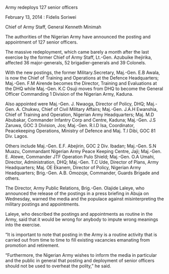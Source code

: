 Army redeploys 127 senior officers

February 13, 2014 : Fidelis Soriwei

Chief of Army Staff, General Kenneth Minimah

The authorities of the Nigerian Army have announced the posting and appointment of 127 senior officers.

The massive redeployment, which came barely a month after the last exercise by the former Chief of Army Staff, Lt.-Gen. Azubuike Ihejirika, affected 36 major-generals, 52 brigadier-generals and 39 Colonels.

With the new postings, the former Military.Secretary, Maj.-Gen. E.B Awala, is now the Chief of Training and Operations at the Defence Headquarters; Maj.-Gen. F.M Airende becomes the Director, Training and Evaluations at the DHQ while Maj.-Gen. K.C Osuji moves from DHQ to become the General Officer Commanding 1 Division of the Nigerian Army, Kaduna.

Also appointed were Maj.-Gen. J. Nwaoga, Director of Policy, DHQ; Maj.-Gen. A. Chukwu, Chief of Civil Military Affairs; Maj.-Gen. J.A.H Ewanshia, Chief of Training and Operation, Nigerian Army Headquarters; Maj. M.D Abubakar, Commander Infantry Corp and Centre, Kaduna; Maj.-Gen. J.S Zaruwa, GOC 3 Division, Jos; Maj.-Gen. R.I.D Isa, Coordinator, Peacekeeping Operations, Ministry of Defence and Maj. T.I Dibi, GOC 81 Div. Lagos.

Others include Maj.-Gen. E.F. Abejirin, GOC 2 Div. Ibadan; Maj.-Gen. S.N Muazu, Commandant Nigerian Army Peace Keeping Centre, Jaji; Maj.-Gen. E. Atewe, Commander JTF Operation Pulo Shield; Maj.-Gen. O.A Umahi, Director, Administration, DHQ; Maj.-Gen. T.C Ude, Director of Plans, Army Headquarters; Maj. OE Ekanem, Director of Policy, Nigerian Army Headquarters; Brig.-Gen. A.B. Omozoje, Commander, Guards Brigade and others.

The Director, Army Public Relations, Brig.-Gen. Olajide Laleye, who announced the release of the postings in a press briefing in Abuja on Wednesday, warned the media and the populace against misinterpreting the military postings and appointments.

Laleye, who described the postings and appointments as routine in the Army, said that it would be wrong for anybody to impute wrong meanings into the exercise.

“It is important to note that posting in the Army is a routine activity that is carried out from time to time to fill existing vacancies emanating from promotion and retirement.

“Furthermore, the Nigerian Army wishes to inform the media in particular and the public in general that posting and deployment of senior officers should not be used to overheat the polity,” he said.
